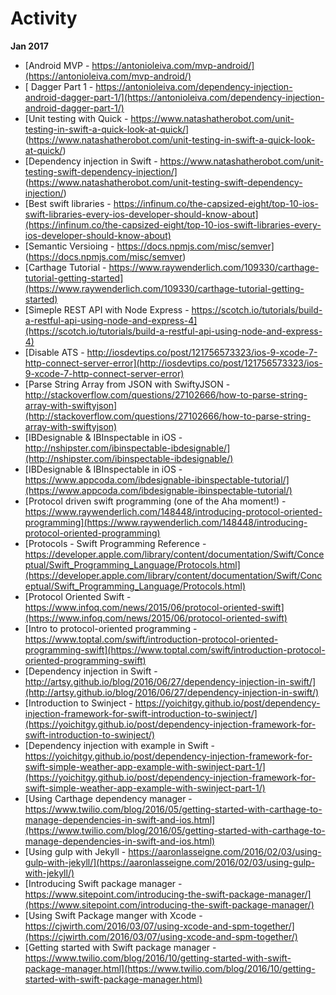 # Activity
**Jan 2017**
* [Android MVP - https://antonioleiva.com/mvp-android/](https://antonioleiva.com/mvp-android/)
* [ Dagger Part 1 - https://antonioleiva.com/dependency-injection-android-dagger-part-1/](https://antonioleiva.com/dependency-injection-android-dagger-part-1/)
* [Unit testing with Quick - https://www.natashatherobot.com/unit-testing-in-swift-a-quick-look-at-quick/] (https://www.natashatherobot.com/unit-testing-in-swift-a-quick-look-at-quick/)
* [Dependency injection in Swift - https://www.natashatherobot.com/unit-testing-swift-dependency-injection/] (https://www.natashatherobot.com/unit-testing-swift-dependency-injection/)
* [Best swift libraries - https://infinum.co/the-capsized-eight/top-10-ios-swift-libraries-every-ios-developer-should-know-about](https://infinum.co/the-capsized-eight/top-10-ios-swift-libraries-every-ios-developer-should-know-about)
* [Semantic Versioing - https://docs.npmjs.com/misc/semver] (https://docs.npmjs.com/misc/semver)
* [Carthage Tutorial - https://www.raywenderlich.com/109330/carthage-tutorial-getting-started](https://www.raywenderlich.com/109330/carthage-tutorial-getting-started)
* [Simeple REST API with Node Express - https://scotch.io/tutorials/build-a-restful-api-using-node-and-express-4](https://scotch.io/tutorials/build-a-restful-api-using-node-and-express-4)
* [Disable ATS - http://iosdevtips.co/post/121756573323/ios-9-xcode-7-http-connect-server-error](http://iosdevtips.co/post/121756573323/ios-9-xcode-7-http-connect-server-error)
* [Parse String Array from JSON with SwiftyJSON - http://stackoverflow.com/questions/27102666/how-to-parse-string-array-with-swiftyjson](http://stackoverflow.com/questions/27102666/how-to-parse-string-array-with-swiftyjson)
* [IBDesignable & IBInspectable in iOS - http://nshipster.com/ibinspectable-ibdesignable/](http://nshipster.com/ibinspectable-ibdesignable/)
* [IBDesignable & IBInspectable in iOS - https://www.appcoda.com/ibdesignable-ibinspectable-tutorial/](https://www.appcoda.com/ibdesignable-ibinspectable-tutorial/)
* [Protocol driven swift programming (one of the Aha moment!) - https://www.raywenderlich.com/148448/introducing-protocol-oriented-programming](https://www.raywenderlich.com/148448/introducing-protocol-oriented-programming)
* [Protocols - Swift Programming Reference - https://developer.apple.com/library/content/documentation/Swift/Conceptual/Swift_Programming_Language/Protocols.html](https://developer.apple.com/library/content/documentation/Swift/Conceptual/Swift_Programming_Language/Protocols.html)
* [Protocol Oriented Swift - https://www.infoq.com/news/2015/06/protocol-oriented-swift](https://www.infoq.com/news/2015/06/protocol-oriented-swift)
* [Intro to protocol-oriented programming - https://www.toptal.com/swift/introduction-protocol-oriented-programming-swift](https://www.toptal.com/swift/introduction-protocol-oriented-programming-swift)
* [Dependency injection in Swift -  http://artsy.github.io/blog/2016/06/27/dependency-injection-in-swift/](http://artsy.github.io/blog/2016/06/27/dependency-injection-in-swift/)
* [Introduction to Swinject - https://yoichitgy.github.io/post/dependency-injection-framework-for-swift-introduction-to-swinject/](https://yoichitgy.github.io/post/dependency-injection-framework-for-swift-introduction-to-swinject/)
* [Dependency injection with example in Swift - https://yoichitgy.github.io/post/dependency-injection-framework-for-swift-simple-weather-app-example-with-swinject-part-1/](https://yoichitgy.github.io/post/dependency-injection-framework-for-swift-simple-weather-app-example-with-swinject-part-1/)
* [Using Carthage dependency manager - https://www.twilio.com/blog/2016/05/getting-started-with-carthage-to-manage-dependencies-in-swift-and-ios.html](https://www.twilio.com/blog/2016/05/getting-started-with-carthage-to-manage-dependencies-in-swift-and-ios.html)
* [Using gulp with Jekyll - https://aaronlasseigne.com/2016/02/03/using-gulp-with-jekyll/](https://aaronlasseigne.com/2016/02/03/using-gulp-with-jekyll/)
* [Introducing Swift package manager - https://www.sitepoint.com/introducing-the-swift-package-manager/](https://www.sitepoint.com/introducing-the-swift-package-manager/)
* [Using Swift Package manger with Xcode - https://cjwirth.com/2016/03/07/using-xcode-and-spm-together/](https://cjwirth.com/2016/03/07/using-xcode-and-spm-together/)
* [Getting started with Swift package manager - https://www.twilio.com/blog/2016/10/getting-started-with-swift-package-manager.html](https://www.twilio.com/blog/2016/10/getting-started-with-swift-package-manager.html)

